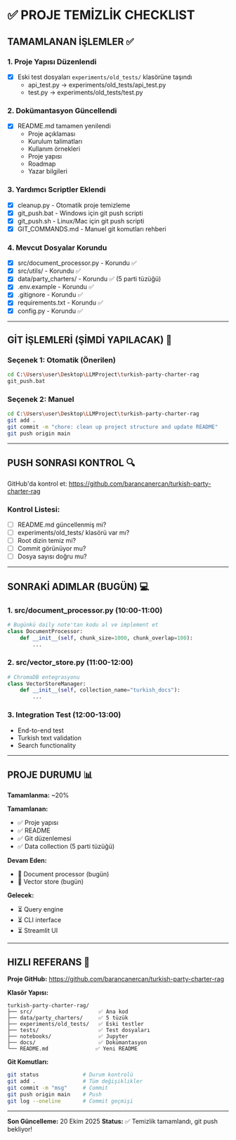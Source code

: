 # ✅ PROJE TEMİZLİK CHECKLIST

## TAMAMLANAN İŞLEMLER ✅

### 1. Proje Yapısı Düzenlendi
- [x] Eski test dosyaları `experiments/old_tests/` klasörüne taşındı
  - api_test.py → experiments/old_tests/api_test.py
  - test.py → experiments/old_tests/test.py

### 2. Dokümantasyon Güncellendi
- [x] README.md tamamen yenilendi
  - Proje açıklaması
  - Kurulum talimatları
  - Kullanım örnekleri
  - Proje yapısı
  - Roadmap
  - Yazar bilgileri

### 3. Yardımcı Scriptler Eklendi
- [x] cleanup.py - Otomatik proje temizleme
- [x] git_push.bat - Windows için git push scripti
- [x] git_push.sh - Linux/Mac için git push scripti
- [x] GIT_COMMANDS.md - Manuel git komutları rehberi

### 4. Mevcut Dosyalar Korundu
- [x] src/document_processor.py - Korundu ✅
- [x] src/utils/ - Korundu ✅
- [x] data/party_charters/ - Korundu ✅ (5 parti tüzüğü)
- [x] .env.example - Korundu ✅
- [x] .gitignore - Korundu ✅
- [x] requirements.txt - Korundu ✅
- [x] config.py - Korundu ✅

---

## GİT İŞLEMLERİ (ŞİMDİ YAPILACAK) 🚀

### Seçenek 1: Otomatik (Önerilen)
```bash
cd C:\Users\user\Desktop\LLMProject\turkish-party-charter-rag
git_push.bat
```

### Seçenek 2: Manuel
```bash
cd C:\Users\user\Desktop\LLMProject\turkish-party-charter-rag
git add .
git commit -m "chore: clean up project structure and update README"
git push origin main
```

---

## PUSH SONRASI KONTROL 🔍

GitHub'da kontrol et:
https://github.com/barancanercan/turkish-party-charter-rag

### Kontrol Listesi:
- [ ] README.md güncellenmiş mi?
- [ ] experiments/old_tests/ klasörü var mı?
- [ ] Root dizin temiz mi?
- [ ] Commit görünüyor mu?
- [ ] Dosya sayısı doğru mu?

---

## SONRAKİ ADIMLAR (BUGÜN) 💻

### 1. src/document_processor.py (10:00-11:00)
```python
# Bugünkü daily note'tan kodu al ve implement et
class DocumentProcessor:
    def __init__(self, chunk_size=1000, chunk_overlap=100):
        ...
```

### 2. src/vector_store.py (11:00-12:00)
```python
# ChromaDB entegrasyonu
class VectorStoreManager:
    def __init__(self, collection_name="turkish_docs"):
        ...
```

### 3. Integration Test (12:00-13:00)
- End-to-end test
- Turkish text validation
- Search functionality

---

## PROJE DURUMU 📊

**Tamamlanma:** ~20%

**Tamamlanan:**
- ✅ Proje yapısı
- ✅ README
- ✅ Git düzenlemesi
- ✅ Data collection (5 parti tüzüğü)

**Devam Eden:**
- 🔄 Document processor (bugün)
- 🔄 Vector store (bugün)

**Gelecek:**
- ⏳ Query engine
- ⏳ CLI interface
- ⏳ Streamlit UI

---

## HIZLI REFERANS 📖

**Proje GitHub:** https://github.com/barancanercan/turkish-party-charter-rag

**Klasör Yapısı:**
```
turkish-party-charter-rag/
├── src/                     ✅ Ana kod
├── data/party_charters/     ✅ 5 tüzük
├── experiments/old_tests/   ✅ Eski testler
├── tests/                   ✅ Test dosyaları
├── notebooks/               ✅ Jupyter
├── docs/                    ✅ Dokümantasyon
└── README.md               ✅ Yeni README
```

**Git Komutları:**
```bash
git status              # Durum kontrolü
git add .               # Tüm değişiklikler
git commit -m "msg"     # Commit
git push origin main    # Push
git log --oneline       # Commit geçmişi
```

---

**Son Güncelleme:** 20 Ekim 2025
**Status:** ✅ Temizlik tamamlandı, git push bekliyor!
